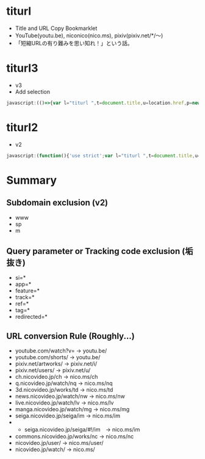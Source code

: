 # titurl

- Title and URL Copy Bookmarklet
- YouTube(youtu.be), niconico(nico.ms), pixiv(pixiv.net/*/～)
- 「短縮URLの有り難みを思い知れ！」という話。

# titurl3

- v3
- Add selection

```js
javascript:(()=>{var l="titurl ",t=document.title,u=location.href,p=new URL(u),h=p.host.split("."),f=["www","m","sp"],s=f.includes(h[0])?h[0]:"",h2=h.slice();if(s)h2.shift();var plain=h2.join("."),full=s?s+"."+plain:plain,m={"youtube.com/watch\\?v=":"youtu.be/","youtube.com/shorts/":"youtu.be/","pixiv.net/artworks/":"pixiv.net/i/","pixiv.net/users/":"pixiv.net/u/","ch.nicovideo.jp/ch":"nico.ms/ch","q.nicovideo.jp/watch/nq":"nico.ms/nq","3d.nicovideo.jp/works/td":"nico.ms/td","news.nicovideo.jp/watch/nw":"nico.ms/nw","live.nicovideo.jp/watch/lv":"nico.ms/lv","manga.nicovideo.jp/watch/mg":"nico.ms/mg","seiga.nicovideo.jp/seiga/im":"nico.ms/im","seiga.nicovideo.jp/seiga/#!/im":"nico.ms/im","commons.nicovideo.jp/works/nc":"nico.ms/nc","nicovideo.jp/user/":"nico.ms/user/","nicovideo.jp/watch/":"nico.ms/"};var needConfirm=!!s;for(var x in m){if(new RegExp(x).test(u)){needConfirm=true;break}}var d=needConfirm?confirm("URLを短めにしますか？"):false;p.host=d?plain:full;["si","app","feature","track","ref","tag","redirected"].forEach(k=>p.searchParams.delete(k));u=p.toString();if(d)for(var x in m){var r=new RegExp(x);if(r.test(u)){u=u.replace(r,m[x]);break}}var z=t+"\n"+u;navigator.clipboard?navigator.clipboard.writeText(z).then(()=>alert(l+"OK:\n"+z)).catch(()=>alert(l+"ERR:\n"+z)):prompt(l+"OK:",z)})();
```


# titurl2

- v2

```js
javascript:(function(){'use strict';var l="titurl ",t=document.title,u=window.location.href,p=new URL(u),a=["www","m","sp"],h=p.host.split(".");if(a.indexOf(h[0])!==-1)h.shift();p.host=h.join(".");var r=["si","app","feature","track","ref","tag","redirected"];r.forEach(function(k){p.searchParams.delete(k)});u=p.toString();var m={"youtube.com/watch\\?v=":"youtu.be/","youtube.com/shorts/":"youtu.be/","pixiv.net/artworks/":"pixiv.net/i/","pixiv.net/users/":"pixiv.net/u/","ch.nicovideo.jp/ch":"nico.ms/ch","q.nicovideo.jp/watch/nq":"nico.ms/nq","3d.nicovideo.jp/works/td":"nico.ms/td","news.nicovideo.jp/watch/nw":"nico.ms/nw","live.nicovideo.jp/watch/lv":"nico.ms/lv","manga.nicovideo.jp/watch/mg":"nico.ms/mg","seiga.nicovideo.jp/seiga/im":"nico.ms/im","seiga.nicovideo.jp/seiga/#!/im":"nico.ms/im","commons.nicovideo.jp/works/nc":"nico.ms/nc","nicovideo.jp/user/":"nico.ms/user/","nicovideo.jp/watch/":"nico.ms/"};for(var x in m){var y=new RegExp(x);if(y.test(u)){u=u.replace(y,m[x]);break}}var z=t+"\n"+u;navigator.clipboard?navigator.clipboard.writeText(z).then(function(){alert(l+"OK:\n"+z)}).catch(function(){alert(l+"ERR:\n"+z)}):prompt(l+"OK:",z);})();
```

# Summary


## Subdomain exclusion (v2)

- w​w​w
- sp
- m

## Query parameter or Tracking code exclusion (垢抜き)

- si=*
- app=*
- feature=*
- track=*
- ref=*
- tag=*
- redirected=*


## URL conversion Rule (Roughly...)

- youtube.com/watch?v= -> youtu.be/
- youtube.com/shorts/ -> youtu.be/
- pixiv.net/artworks/ -> pixiv.net/i/
- pixiv.net/users/ -> pixiv.net/u/
- ch.nicovideo.jp/ch -> nico.ms/ch
- q.nicovideo.jp/watch/nq -> nico.ms/nq
- 3d.nicovideo.jp/works/td -> nico.ms/td
- news.nicovideo.jp/watch/nw -> nico.ms/nw
- live.nicovideo.jp/watch/lv -> nico.ms/lv
- manga.nicovideo.jp/watch/mg -> nico.ms/mg
- seiga.nicovideo.jp/seiga/im -> nico.ms/im
- - seiga.nicovideo.jp/seiga/#!/im　-> nico.ms/im
- commons.nicovideo.jp/works/nc -> nico.ms/nc
- nicovideo.jp/user/ -> nico.ms/user/
- nicovideo.jp/watch/ -> nico.ms/




